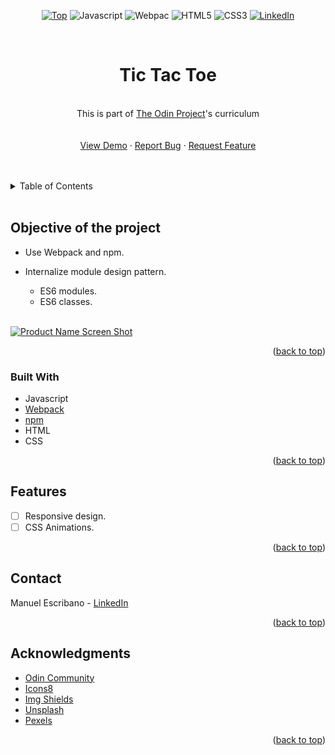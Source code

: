 <div id="top" align="center">

[![Top][top-shield]][top-url]
![Javascript][js-shield]
![Webpac][webpack-shield]
![HTML5][html-shield]
![CSS3][css-shield]
[![LinkedIn][linkedin-shield]][linkedin-url]

</div>

<br />
<div align="center">
<h1 align="center">Tic Tac Toe</h3>

  <p align="center">
      <br />
    This is part of <a href="#">The Odin Project</a>'s curriculum
    <br />
    <br />
    <br />
    <a href="https://lpregen.github.io/tic-tac-toe/">View Demo</a>
    ·
    <a href="https://github.com/LPRegen/restaurant/issues">Report Bug</a>
    ·
    <a href="https://github.com/LPRegen/restaurant/issues">Request Feature</a>
    <br />
    <br />
    <br />

  </p>
</div>

<details>
  <summary>Table of Contents</summary>
  <ol>
    <li>
      <a href="#about-of-the-project">Objective of the project</a>
      <ul>
        <li><a href="#built-with">Built With</a></li>
      </ul>
    </li>
    <li><a href="#features">Features</a></li>
    <li><a href="#contact">Contact</a></li>
    <li><a href="#acknowledgments">Acknowledgments</a></li>
  </ol>
</details>
    <br />

## Objective of the project

- Use Webpack and npm.
- Internalize module design pattern.

  - ES6 modules.
  - ES6 classes.

  <br />

[![Product Name Screen Shot][product-screenshot]](https://github.com/LPRegen/restaurant/blob/features/image/restaurant-home.png)

<p align="right">(<a href="#top">back to top</a>)</p>

### Built With

- Javascript
- [Webpack](https://webpack.js.org/)
- [npm](https://www.npmjs.com/)
- HTML
- CSS

<p align="right">(<a href="#top">back to top</a>)</p>

## Features

- [ ] Responsive design.
- [ ] CSS Animations.

<p align="right">(<a href="#top">back to top</a>)</p>

## Contact

Manuel Escribano - [LinkedIn](https://www.linkedin.com/in/manuel-escribano-639199151/)

<p align="right">(<a href="#top">back to top</a>)</p>

## Acknowledgments

- [Odin Community](https://www.theodinproject.com/)
- [Icons8](https://icons8.com/)
- [Img Shields](https://shields.io/)
- [Unsplash](https://unsplash.com/)
- [Pexels](https://pexels.com/)

<p align="right">(<a href="#top">back to top</a>)</p>

[linkedin-shield]: https://img.shields.io/badge/-LinkedIn-black.svg?style=for-the-badge&logo=linkedin&colorB=555
[linkedin-url]: https://www.linkedin.com/in/manuel-escribano-639199151/
[product-screenshot]: images/tic-tac-toe.png
[top-shield]: https://img.shields.io/badge/TOP-The%20Odin%20Project-orange?style=for-the-badge
[top-url]: https://www.theodinproject.com/
[js-shield]: https://img.shields.io/badge/javascript-%23323330.svg?style=for-the-badge&logo=javascript&logoColor=%23F7DF1E
[html-shield]: https://img.shields.io/badge/html5-%23E34F26.svg?style=for-the-badge&logo=html5&logoColor=white
[css-shield]: https://img.shields.io/badge/css3-%231572B6.svg?style=for-the-badge&logo=css3&logoColor=white?
[webpack-shield]: https://img.shields.io/badge/Webpack-blue?style=for-the-badge&logo=appveyor
